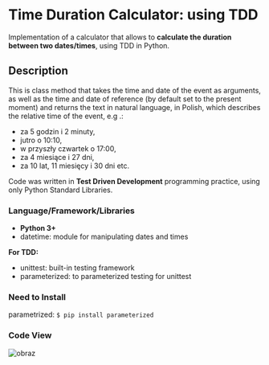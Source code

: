 # Time Duration Calculator: using TDD

Implementation of a calculator that allows to <b>calculate the duration between two dates/times</b>, using TDD in Python.

## Description

This is class method that takes the time and date of the event as arguments, as well as the time and date of reference (by default set to the present moment) 
and returns the text in natural language, in Polish, which describes the relative time of the event, e.g .: 
* za 5 godzin i 2 minuty, 
* jutro o 10:10, 
* w przyszły czwartek o 17:00, 
* za 4 miesiące i 27 dni, 
* za 10 lat, 11 miesięcy i 30 dni etc.

Code was written in <b>Test Driven Development</b> programming practice, using only Python Standard Libraries.

### Language/Framework/Libraries

* <b>Python 3+</b>
* datetime: module for manipulating dates and times

<b>For TDD:</b>
* unittest: built-in testing framework 
* parameterized: to parameterized testing for unittest

### Need to Install

parametrized:
```$ pip install parameterized```

### Code View
![obraz](https://user-images.githubusercontent.com/86662368/155246520-4cd1a03e-7c14-43f0-91ab-c74d8765c510.png)
